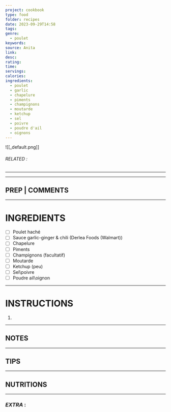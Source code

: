 ```yaml
---
project: cookbook
type: food
folder: recipes
date: 2023-09-29T14:58
tags: 
genre:
  - poulet
keywords: 
source: Anita
link: 
desc: 
rating: 
time: 
servings: 
calories: 
ingredients:
  - poulet
  - garlic
  - chapelure
  - piments
  - champignons
  - moutarde
  - ketchup
  - sel
  - poivre
  - poudre d'ail
  - oignons
---
```


![[_default.png]]
###### *RELATED* : 
---


---
## PREP | COMMENTS



---
# INGREDIENTS

- [ ] Poulet haché
- [ ] Sauce garlic-ginger & chili (Derlea Foods (Walmart)) 
- [ ] Chapelure 
- [ ] Piments
- [ ] Champignons (facultatif)
- [ ] Moutarde
- [ ] Ketchup (peu)
- [ ] Sel\poivre
- [ ] Poudre ail\oignon

---
# INSTRUCTIONS

1. 

---
## NOTES



---
## TIPS



---
## NUTRITIONS



---
### *EXTRA* :



